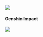 <p>
  <a href="https://count.himiku.com/"><img src="https://count.himiku.com/get/@github.readme.mikusa?theme=gelbooru"></a>
</p>


#### Genshin Impact
[![](https://genshin-card.himiku.com/detail/10/5680906.png)](https://genshin-card.himiku.com)
